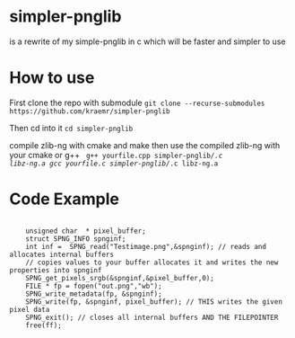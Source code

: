 # simpler-pnglib
is a rewrite of my simple-pnglib in c which will be faster and simpler to use

# How to use

First clone the repo with submodule
`git clone --recurse-submodules https://github.com/kraemr/simpler-pnglib`


Then cd into it
`cd simpler-pnglib`

compile zlib-ng with cmake and make
then use the compiled zlib-ng with your cmake or g++
<code>
g++ yourfile.cpp simpler-pnglib/*.c libz-ng.a
gcc yourfile.c simpler-pnglib/*.c libz-ng.a
</code>
# Code Example

<code>
    unsigned char  * pixel_buffer;
    struct SPNG_INFO spnginf;
    int inf =  SPNG_read("Testimage.png",&spnginf); // reads and allocates internal buffers
    // copies values to your buffer allocates it and writes the new properties into spnginf
    SPNG_get_pixels_srgb(&spnginf,&pixel_buffer,0); 
    FILE * fp = fopen("out.png","wb");
    SPNG_write_metadata(fp, &spnginf);
    SPNG_write(fp, &spnginf, pixel_buffer); // THIS writes the given pixel data
    SPNG_exit(); // closes all internal buffers AND THE FILEPOINTER
    free(ff);
</code>
